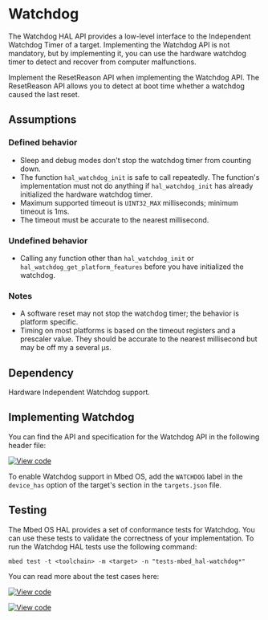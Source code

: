 <h1 id="watchdog-port">Watchdog</h1>

The Watchdog HAL API provides a low-level interface to the Independent Watchdog Timer of a target. Implementing the Watchdog API is not mandatory, but by implementing it, you can use the hardware watchdog timer to detect and recover from computer malfunctions.

Implement the ResetReason API when implementing the Watchdog API. The ResetReason API allows you to detect at boot time whether a watchdog caused the last reset.

## Assumptions

### Defined behavior

- Sleep and debug modes don't stop the watchdog timer from counting down.
- The function `hal_watchdog_init` is safe to call repeatedly. The function's implementation must not do anything if `hal_watchdog_init` has already initialized the hardware watchdog timer.
- Maximum supported timeout is `UINT32_MAX` milliseconds; minimum timeout is 1ms.
- The timeout must be accurate to the nearest millisecond.

### Undefined behavior

- Calling any function other than `hal_watchdog_init` or `hal_watchdog_get_platform_features` before you have initialized the watchdog.

### Notes

- A software reset may not stop the watchdog timer; the behavior is platform specific.
- Timing on most platforms is based on the timeout registers and a prescaler value. They should be accurate to the nearest millisecond but may be off my a several µs.

## Dependency

Hardware Independent Watchdog support.

## Implementing Watchdog

You can find the API and specification for the Watchdog API in the following header file:

[![View code](https://www.mbed.com/embed/?type=library)](https://os.mbed.com/docs/v5.10/feature-hal-spec-watchdog-doxy/classmbed_1_1_watchdog.html)

To enable Watchdog support in Mbed OS, add the `WATCHDOG` label in the `device_has` option of the target's section in the `targets.json` file.

## Testing

The Mbed OS HAL provides a set of conformance tests for Watchdog. You can use these tests to validate the correctness of your implementation. To run the Watchdog HAL tests use the following command:

```
mbed test -t <toolchain> -m <target> -n "tests-mbed_hal-watchdog*"
```

You can read more about the test cases here:

[![View code](https://www.mbed.com/embed/?type=library)](https://os.mbed.com/docs/v5.10/feature-hal-spec-watchdog-doxy/watchdog__api__tests_8h_source.html)

[![View code](https://www.mbed.com/embed/?type=library)](https://os.mbed.com/docs/v5.10/feature-hal-spec-watchdog-doxy/watchdog__reset__tests_8h_source.html)
